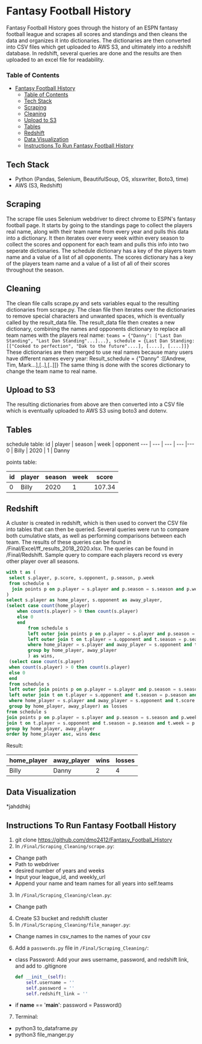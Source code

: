 # Fantasy Football History
Fantasy Football History goes through the history of an ESPN fantasy football league and scrapes all scores and standings and then cleans the data and organizes it into dictionaries. The dictionaries are then converted into CSV files which get uploaded to AWS S3, and ultimately into a redshift database. In redshift, several queries are done and the results are then uploaded to an excel file for readability.


### Table of Contents
- [Fantasy Football History](#fantasy-football-history)
    - [Table of Contents](#table-of-contents)
  - [Tech Stack](#tech-stack)
  - [Scraping](#scraping)
  - [Cleaning](#cleaning)
  - [Upload to S3](#upload-to-s3)
  - [Tables](#tables)
  - [Redshift](#redshift)
  - [Data Visualization](#data-visualization)
  - [Instructions To Run Fantasy Football History](#instructions-to-run-fantasy-football-history)



## Tech Stack
* Python (Pandas, Selenium, BeautifulSoup, OS, xlsxwriter, Boto3, time)
* AWS (S3, Redshift)

## Scraping
The scrape file uses Selenium webdriver to direct chrome to ESPN's fantasy football page. It starts by going to the standings page to collect the players real name, along with their team name from every year and pulls this data into a dictionary. It then iterates over every week within every season to collect the scores and opponent for each team and pulls this info into two seperate dictionaries. The schedule dictionary has a key of the players team name and a value of a list of all opponents. The scores dictionary has a key of the players team name and a value of a list of all of their scores throughout the season.

## Cleaning
The clean file calls scrape.py and sets variables equal to the resulting dictionaries from scrape.py. The clean file then iterates over the dictionaries to remove special characters and unwanted spaces, which is eventually called by the result_data file. The result_data file then creates a new dictionary, combining the names and opponents dictionary to replace all team names with the players real name: 
`teams = {"Danny": ["Last Dan Standing", "Last Dan Standing"...]...}, schedule = {Last Dan Standing: [["Cooked to perfection", "Dak to the future"....], [....], [....]]}`
These dictionaries are then merged to use real names because many users have different names every year: 
Result_schedule = {"Danny" :[[Andrew, Tim, Mark...],[..],[..]]}
The same thing is done with the scores dictionary to change the team name to real name.

## Upload to S3
The resulting dictionaries from above are then converted into a CSV file which is eventually uploaded to AWS S3 using boto3 and dotenv.


## Tables
schedule table:
id | player | season | week | opponent 
--- | --- | --- | --- |--- 
0 | Billy | 2020 | 1 | Danny 

points table:

id | player | season | week | score 
--- | --- | --- | --- |--- 
0 | Billy | 2020 | 1 | 107.34

## Redshift
A cluster is created in redshift, which is then used to convert the CSV file into tables that can then be queried. Several queries were run to compare both cumulative stats, as well as performing comparisons between each team. The results of these queries can be found in /Final/Excel/ff_results_2018_2020.xlsx. The queries can be found in /Final/Redshift. Sample query to compare each players record vs every other player over all seasons.
```sql
with t as (
 select s.player, p.score, s.opponent, p.season, p.week
 from schedule s
  join points p on p.player = s.player and p.season = s.season and p.week = s.week
)
select s.player as home_player, s.opponent as away_player, 
(select case count(home_player)
    when count(s.player) > 0 then count(s.player)
    else 0
    end
        from schedule s
        left outer join points p on p.player = s.player and p.season = s.season and p.week = s.week
        left outer join t on t.player = s.opponent and t.season = p.season and t.week = p.week
        where home_player = s.player and away_player = s.opponent and t.score < p.score
        group by home_player, away_player
        ) as wins,
 (select case count(s.player)
 when count(s.player) > 0 then count(s.player)
 else 0
 end
 from schedule s
 left outer join points p on p.player = s.player and p.season = s.season and p.week = s.week
 left outer join t on t.player = s.opponent and t.season = p.season and t.week = p.week
 where home_player = s.player and away_player = s.opponent and t.score > p.score
 group by home_player, away_player) as losses                           
from schedule s
join points p on p.player = s.player and p.season = s.season and p.week = s.week
join t on t.player = s.opponent and t.season = p.season and t.week = p.week
group by home_player, away_player
order by home_player asc, wins desc
```
Result: 

home_player | away_player | wins | losses 
--- | --- | --- | --- 
Billy | Danny | 2 | 4

## Data Visualization
*jahddhkj

## Instructions To Run Fantasy Football History
1. git clone https://github.com/dmo2412/Fantasy_Football_History
2. In `/Final/Scraping_Cleaning/scrape.py`: 
 * Change path
 * Path to webdriver
 * desired number of years and weeks
 * Input your league_id, and weekly_url
 * Append your name and team names for all years into self.teams
3. In `/Final/Scraping_Cleaning/clean.py`: 
 * Change path
4. Create S3 bucket and redshift cluster
5. In `/Final/Scraping_Cleaning/file_manager.py`:
 * Change names in csv_names to the names of your csv
6. Add a `passwords.py` file in `/Final/Scraping_Cleaning/`:
 * class Password: Add your aws username, password, and redshift link, and add to .gitignore
    ```py 
    def __init__(self):
        self.username = ''
        self.password = ''
        self.redshift_link = ''
   ```

* if __name__ == '__main__':
    password = Password()
7. Terminal:
 * python3 to_dataframe.py
 * python3 file_manger.py
 






